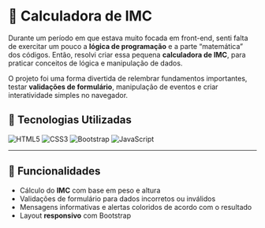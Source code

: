 # 🧮 Calculadora de IMC

Durante um período em que estava muito focada em front-end, senti falta de exercitar um pouco a **lógica de programação** e a parte “matemática” dos códigos. Então, resolvi criar essa pequena **calculadora de IMC**, para praticar conceitos de lógica e manipulação de dados.  

O projeto foi uma forma divertida de relembrar fundamentos importantes, testar **validações de formulário**, manipulação de eventos e criar interatividade simples no navegador. 

## 🚀 Tecnologias Utilizadas
![HTML5](https://img.shields.io/badge/HTML5-E34F26?logo=html5&logoColor=white&style=for-the-badge)
![CSS3](https://img.shields.io/badge/CSS3-1572B6?logo=css3&logoColor=white&style=for-the-badge)
![Bootstrap](https://img.shields.io/badge/Bootstrap-7952B3?logo=bootstrap&logoColor=white&style=for-the-badge)
![JavaScript](https://img.shields.io/badge/JavaScript-F7DF1E?logo=javascript&logoColor=black&style=for-the-badge)

---

## 📌 Funcionalidades
-  Cálculo do **IMC** com base em peso e altura   
-  Validações de formulário para dados incorretos ou inválidos  
-  Mensagens informativas e alertas coloridos de acordo com o resultado  
-  Layout **responsivo** com Bootstrap  

